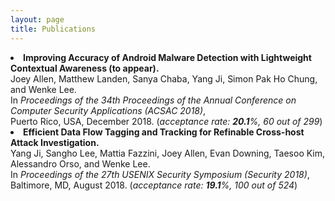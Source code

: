 ```yaml
---
layout: page
title: Publications
---
```

<li style="display: list-item;">
    <b>Improving Accuracy of Android Malware Detection with Lightweight Contextual Awareness (to appear).</b><br/>
    Joey Allen, Matthew Landen, Sanya Chaba, Yang Ji, Simon Pak Ho Chung, and Wenke Lee.<br/>
    In <i>Proceedings of the 34th Proceedings of the Annual Conference on Computer Security Applications (ACSAC 2018)</i>,<br/>
    Puerto Rico, USA, December 2018. (<i>acceptance rate: <b>20.1</b>%, 60 out of 299</i>)
    <span class='meta'>
    </span>
</li>

<li style="display: list-item;">
    <b>Efficient Data Flow Tagging and Tracking for Refinable Cross-host Attack Investigation.</b><br/>
    Yang Ji, Sangho Lee, Mattia Fazzini, Joey Allen, Evan Downing, Taesoo Kim, Alessandro Orso, and Wenke Lee.<br/>
    In <i>Proceedings of the 27th USENIX Security Symposium (Security 2018)</i>,<br/>
    Baltimore, MD, August 2018. (<i>acceptance rate: <b>19.1</b>%, 100 out of 524</i>)
    <span class='meta'>
    </span>
</li>
